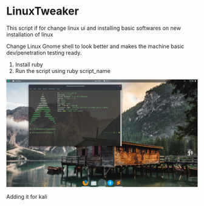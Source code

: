 # LinuxTweaker
This script if for change linux ui and installing basic softwares on new installation of linux

Change Linux Gnome shell to look better and makes the machine basic dev/penetration testing ready.


1. Install ruby
2. Run the script using ruby script_name

 ![LinuxTweaker/screenshot/Screenshot from 2018-06-30 17-23-44.png](https://raw.githubusercontent.com/aadarshkarumathil/LinuxTweaker/master/screenshot/Screenshot%20from%202018-06-30%2017-23-44.png)

Adding it for kali
